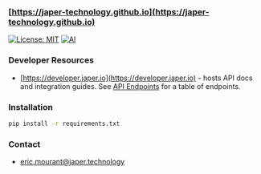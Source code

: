### [https://japer-technology.github.io](https://japer-technology.github.io)

[![License: MIT](https://img.shields.io/badge/License-MIT-yellow.svg)](https://opensource.org/licenses/MIT) [![AI](https://img.shields.io/badge/Assisted-Development-2b2bff?logo=openai&logoColor=white)](https://www.japer.technology)

### Developer Resources
- [https://developer.japer.io](https://developer.japer.io) - hosts API docs and integration guides. See [API Endpoints](docs/ENDPOINTS.md) for a table of endpoints.

### Installation

```bash
pip install -r requirements.txt
```

### Contact
- eric.mourant@japer.technology
